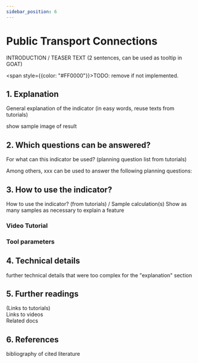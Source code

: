 ```yaml
---
sidebar_position: 6
---
```


# Public Transport Connections

INTRODUCTION / TEASER TEXT (2 sentences, can be used as tooltip in GOAT)

<span style={{color: "#FF0000"}}>TODO: remove if not implemented.</span>

## 1. Explanation

General explanation of the indicator (in easy words, reuse texts from tutorials)

show sample image of result

## 2. Which questions can be answered? 

For what can this indicator be used? (planning question list from tutorials)

Among others, xxx can be used to answer the following planning questions:

## 3. How to use the indicator?

How to use the indicator? (from tutorials) / Sample calculation(s)
Show as many samples as necessary to explain a feature

### Video Tutorial

### Tool parameters

## 4. Technical details

further technical details that were too complex for the "explanation" section

## 5. Further readings

(Links to tutorials)  
Links to videos  
Related docs  

## 6. References

bibliography of cited literature